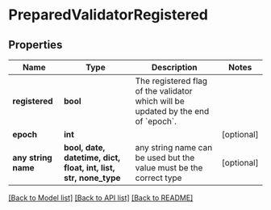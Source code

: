 # PreparedValidatorRegistered


## Properties
Name | Type | Description | Notes
------------ | ------------- | ------------- | -------------
**registered** | **bool** | The registered flag of the validator which will be updated by the end of &#x60;epoch&#x60;. | 
**epoch** | **int** |  | [optional] 
**any string name** | **bool, date, datetime, dict, float, int, list, str, none_type** | any string name can be used but the value must be the correct type | [optional]

[[Back to Model list]](../README.md#documentation-for-models) [[Back to API list]](../README.md#documentation-for-api-endpoints) [[Back to README]](../README.md)


